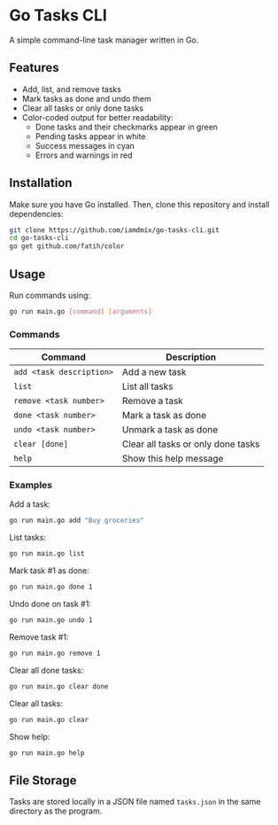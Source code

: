 # Go Tasks CLI

A simple command-line task manager written in Go.

## Features

- Add, list, and remove tasks
- Mark tasks as done and undo them
- Clear all tasks or only done tasks
- Color-coded output for better readability:
  - Done tasks and their checkmarks appear in green
  - Pending tasks appear in white
  - Success messages in cyan
  - Errors and warnings in red

## Installation

Make sure you have Go installed. Then, clone this repository and install dependencies:

```bash
git clone https://github.com/iamdmix/go-tasks-cli.git
cd go-tasks-cli
go get github.com/fatih/color
```

## Usage

Run commands using:

```bash
go run main.go [command] [arguments]
```

### Commands

| Command                  | Description                          |
|--------------------------|--------------------------------------|
| `add <task description>` | Add a new task                       |
| `list`                   | List all tasks                       |
| `remove <task number>`   | Remove a task                        |
| `done <task number>`     | Mark a task as done                  |
| `undo <task number>`     | Unmark a task as done                |
| `clear [done]`           | Clear all tasks or only done tasks   |
| `help`                   | Show this help message               |

### Examples

Add a task:

```bash
go run main.go add "Buy groceries"
```

List tasks:

```bash
go run main.go list
```

Mark task #1 as done:

```bash
go run main.go done 1
```

Undo done on task #1:

```bash
go run main.go undo 1
```

Remove task #1:

```bash
go run main.go remove 1
```

Clear all done tasks:

```bash
go run main.go clear done
```

Clear all tasks:

```bash
go run main.go clear
```

Show help:

```bash
go run main.go help
```

## File Storage

Tasks are stored locally in a JSON file named `tasks.json` in the same directory as the program.